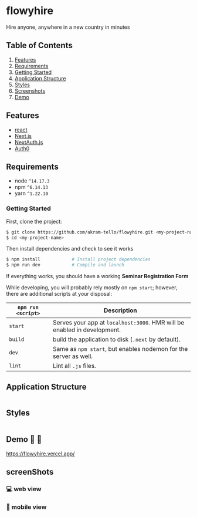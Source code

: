 # flowyhire
Hire anyone, anywhere in a new country in minutes


## Table of Contents
1. [Features](#features)
1. [Requirements](#requirements)
1. [Getting Started](#getting-started)
1. [Application Structure](#application-structure)
1. [Styles](#styles)
1. [Screenshots](#screenShots)
1. [Demo](#Demo)

## Features
* [react](https://github.com/facebook/react)
* [Next.js](https://github.com/vercel/next.js/)
* [NextAuth.js](https://www.npmjs.com/package/next-auth)
* [Auth0](https://auth0.com/)

## Requirements
* node `^14.17.3`
* npm `^6.14.13`
* yarn `^1.22.10`

### Getting Started

First, clone the project:

```bash
$ git clone https://github.com/akram-tello/flowyhire.git <my-project-name>
$ cd <my-project-name>
```

Then install dependencies and check to see it works

```bash
$ npm install            # Install project dependencies
$ npm run dev            # Compile and launch
```
If everything works, you should have a working <b>Seminar Registration Form</b>

While developing, you will probably rely mostly on `npm start`; however, there are additional scripts at your disposal:

|`npm run <script>`|Description|
|------------------|-----------|
|`start`|Serves your app at `localhost:3000`. HMR will be enabled in development.|
|`build`|build the application to disk (`.next` by default).|
|`dev`|Same as `npm start`, but enables nodemon for the server as well.|
|`lint`|Lint all `.js` files.|

## Application Structure

```

```

## Styles

```

```
## Demo :rocket: :rocket:
https://flowyhire.vercel.app/

## screenShots
### 💻 web view


###  📱 mobile view 

